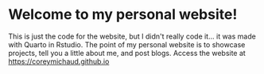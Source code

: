 # Welcome to my personal website!

This is just the code for the website, but I didn't really code it... it was made with Quarto in Rstudio. The point of my personal website is to showcase projects, tell you a little about me, and post blogs.
Access the website at https://coreymichaud.github.io
